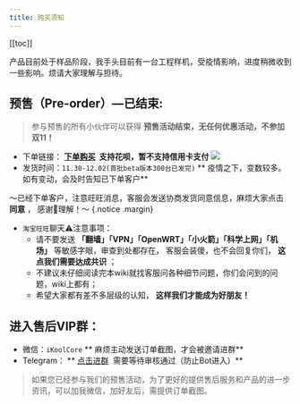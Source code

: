 ```yaml
---
title: 购买须知
---
```


[[toc]]

产品目前处于样品阶段，我手头目前有一台工程样机，受疫情影响，进度稍微收到一些影响。烦请大家理解与担待。

## 预售（Pre-order）—已结束:

> 参与预售的所有小伙伴可以获得  **预售活动结束，无任何优惠活动，不参加双11！** 

- 下单链接： **[下单购买](https://item.taobao.com/item.htm?ft=t&id=682025492099)  支持花呗，暂不支持信用卡支付**
  ![](https://yun.swimly.cn/source/ikoolcore\pre_order.png)
- 发货时间：`11.30-12.02(首批beta版本300台已发完)` ** 疫情之下，变数较多。如有变动，会及时告知已下单客户** 

～已经下单客户，注意旺旺消息，客服会发送协商发货同意信息，麻烦大家点击 **同意** ， 感谢🙏理解！～ {.notice .margin}
- `淘宝旺旺`聊天⚠️注意事项：
  - 请不要发送 **「翻墙」「VPN」「OpenWRT」「小火箭」「科学上网」「机场」** 等敏感字眼，审查到处都存在，
    客服会装傻，也不会回复你们， **这点我们需要达成共识** ；
  - 不建议未仔细阅读完本wiki就找客服问各种细节问题，你们会问到的问题，wiki上都有；
  - 希望大家都有差不多层级的认知， **这样我们才能成为好朋友！**





## 进入售后VIP群：

- 微信：`iKoolCore` ** 麻烦主动发送订单截图，才会被邀请进群**
- Telegram： ** [点击进群](https://t.me/+JNTLHzHNwBA1Y2Q1)  需要等待审核通过（防止Bot进入）**

> 如果您已经参与我们的预售活动，为了更好的提供售后服务和产品的进一步资讯，可以加我微信，加好友后，需提供订单截图。
